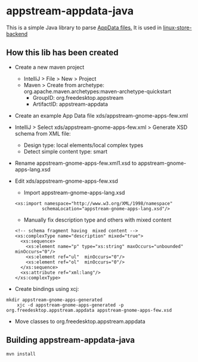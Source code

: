 # appstream-appdata-java

This is a simple Java library to parse [AppData files.](https://www.freedesktop.org/software/appstream/docs/chap-Quickstart.html#sect-Quickstart-DesktopApps) It is used in [linux-store-backend](https://github.com/jgarciao/linux-store-backend)

## How this lib has been created

* Create a new maven project
  * IntelliJ > File > New > Project
  * Maven > Create from archetype: org.apache.maven.archetypes:maven-archetype-quickstart
    * GroupID: org.freedesktop.appstream
    * ArtifactID: appstream-appdata
* Create an example App Data file xds/appstream-gnome-apps-few.xml
* IntelliJ > Select xds/appstream-gnome-apps-few.xml > Generate XSD schema from XML file:
  * Design type: local elements/local complex types
  * Detect simple content type: smart
* Rename appstream-gnome-apps-few.xml1.xsd to appstream-gnome-apps-lang.xsd  
* Edit xds/appstream-gnome-apps-few.xsd
  * Import appstream-gnome-apps-lang.xsd 
  ```
  <xs:import namespace="http://www.w3.org/XML/1998/namespace"
            schemaLocation="appstream-gnome-apps-lang.xsd"/>
  ``` 
  * Manually fix description type and others with mixed content
  ```
  <!-- schema fragment having  mixed content -->
  <xs:complexType name="description" mixed="true">
    <xs:sequence>
      <xs:element name="p" type="xs:string" maxOccurs="unbounded" minOccurs="0"/>
      <xs:element ref="ul"  minOccurs="0"/>
      <xs:element ref="ol"  minOccurs="0"/>
    </xs:sequence>
    <xs:attribute ref="xml:lang"/>
  </xs:complexType>
  ```

* Create bindings using xcj:
```
mkdir appstream-gnome-apps-generated
	xjc -d appstream-gnome-apps-generated -p org.freedesktop.appstream.appdata appstream-gnome-apps-few.xsd
```
* Move classes to org.freedesktop.appstream.appdata


## Building appstream-appdata-java

```
mvn install
```